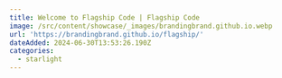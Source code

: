 ```yaml
---
title: Welcome to Flagship Code | Flagship Code
image: /src/content/showcase/_images/brandingbrand.github.io.webp
url: 'https://brandingbrand.github.io/flagship/'
dateAdded: 2024-06-30T13:53:26.190Z
categories:
  - starlight
---
```


